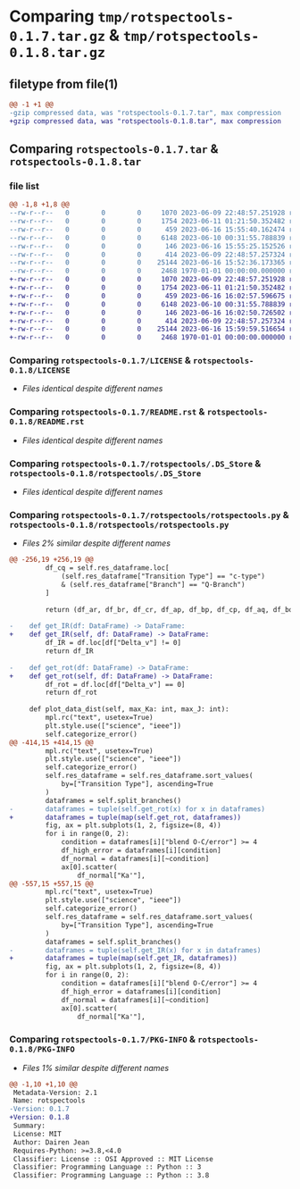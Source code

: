# Comparing `tmp/rotspectools-0.1.7.tar.gz` & `tmp/rotspectools-0.1.8.tar.gz`

## filetype from file(1)

```diff
@@ -1 +1 @@
-gzip compressed data, was "rotspectools-0.1.7.tar", max compression
+gzip compressed data, was "rotspectools-0.1.8.tar", max compression
```

## Comparing `rotspectools-0.1.7.tar` & `rotspectools-0.1.8.tar`

### file list

```diff
@@ -1,8 +1,8 @@
--rw-r--r--   0        0        0     1070 2023-06-09 22:48:57.251928 rotspectools-0.1.7/LICENSE
--rw-r--r--   0        0        0     1754 2023-06-11 01:21:50.352482 rotspectools-0.1.7/README.rst
--rw-r--r--   0        0        0      459 2023-06-16 15:55:40.162474 rotspectools-0.1.7/pyproject.toml
--rw-r--r--   0        0        0     6148 2023-06-10 00:31:55.788839 rotspectools-0.1.7/rotspectools/.DS_Store
--rw-r--r--   0        0        0      146 2023-06-16 15:55:25.152526 rotspectools-0.1.7/rotspectools/__init__.py
--rw-r--r--   0        0        0      414 2023-06-09 22:48:57.257324 rotspectools-0.1.7/rotspectools/cli.py
--rw-r--r--   0        0        0    25144 2023-06-16 15:52:36.173365 rotspectools-0.1.7/rotspectools/rotspectools.py
--rw-r--r--   0        0        0     2468 1970-01-01 00:00:00.000000 rotspectools-0.1.7/PKG-INFO
+-rw-r--r--   0        0        0     1070 2023-06-09 22:48:57.251928 rotspectools-0.1.8/LICENSE
+-rw-r--r--   0        0        0     1754 2023-06-11 01:21:50.352482 rotspectools-0.1.8/README.rst
+-rw-r--r--   0        0        0      459 2023-06-16 16:02:57.596675 rotspectools-0.1.8/pyproject.toml
+-rw-r--r--   0        0        0     6148 2023-06-10 00:31:55.788839 rotspectools-0.1.8/rotspectools/.DS_Store
+-rw-r--r--   0        0        0      146 2023-06-16 16:02:50.726502 rotspectools-0.1.8/rotspectools/__init__.py
+-rw-r--r--   0        0        0      414 2023-06-09 22:48:57.257324 rotspectools-0.1.8/rotspectools/cli.py
+-rw-r--r--   0        0        0    25144 2023-06-16 15:59:59.516654 rotspectools-0.1.8/rotspectools/rotspectools.py
+-rw-r--r--   0        0        0     2468 1970-01-01 00:00:00.000000 rotspectools-0.1.8/PKG-INFO
```

### Comparing `rotspectools-0.1.7/LICENSE` & `rotspectools-0.1.8/LICENSE`

 * *Files identical despite different names*

### Comparing `rotspectools-0.1.7/README.rst` & `rotspectools-0.1.8/README.rst`

 * *Files identical despite different names*

### Comparing `rotspectools-0.1.7/rotspectools/.DS_Store` & `rotspectools-0.1.8/rotspectools/.DS_Store`

 * *Files identical despite different names*

### Comparing `rotspectools-0.1.7/rotspectools/rotspectools.py` & `rotspectools-0.1.8/rotspectools/rotspectools.py`

 * *Files 2% similar despite different names*

```diff
@@ -256,19 +256,19 @@
         df_cq = self.res_dataframe.loc[
             (self.res_dataframe["Transition Type"] == "c-type")
             & (self.res_dataframe["Branch"] == "Q-Branch")
         ]
 
         return (df_ar, df_br, df_cr, df_ap, df_bp, df_cp, df_aq, df_bq, df_cq)
 
-    def get_IR(df: DataFrame) -> DataFrame:
+    def get_IR(self, df: DataFrame) -> DataFrame:
         df_IR = df.loc[df["Delta_v"] != 0]
         return df_IR
 
-    def get_rot(df: DataFrame) -> DataFrame:
+    def get_rot(self, df: DataFrame) -> DataFrame:
         df_rot = df.loc[df["Delta_v"] == 0]
         return df_rot
 
     def plot_data_dist(self, max_Ka: int, max_J: int):
         mpl.rc("text", usetex=True)
         plt.style.use(["science", "ieee"])
         self.categorize_error()
@@ -414,15 +414,15 @@
         mpl.rc("text", usetex=True)
         plt.style.use(["science", "ieee"])
         self.categorize_error()
         self.res_dataframe = self.res_dataframe.sort_values(
             by=["Transition Type"], ascending=True
         )
         dataframes = self.split_branches()
-        dataframes = tuple(self.get_rot(x) for x in dataframes)
+        dataframes = tuple(map(self.get_rot, dataframes))
         fig, ax = plt.subplots(1, 2, figsize=(8, 4))
         for i in range(0, 2):
             condition = dataframes[i]["blend O-C/error"] >= 4
             df_high_error = dataframes[i][condition]
             df_normal = dataframes[i][~condition]
             ax[0].scatter(
                 df_normal["Ka'"],
@@ -557,15 +557,15 @@
         mpl.rc("text", usetex=True)
         plt.style.use(["science", "ieee"])
         self.categorize_error()
         self.res_dataframe = self.res_dataframe.sort_values(
             by=["Transition Type"], ascending=True
         )
         dataframes = self.split_branches()
-        dataframes = tuple(self.get_IR(x) for x in dataframes)
+        dataframes = tuple(map(self.get_IR, dataframes))
         fig, ax = plt.subplots(1, 2, figsize=(8, 4))
         for i in range(0, 2):
             condition = dataframes[i]["blend O-C/error"] >= 4
             df_high_error = dataframes[i][condition]
             df_normal = dataframes[i][~condition]
             ax[0].scatter(
                 df_normal["Ka'"],
```

### Comparing `rotspectools-0.1.7/PKG-INFO` & `rotspectools-0.1.8/PKG-INFO`

 * *Files 1% similar despite different names*

```diff
@@ -1,10 +1,10 @@
 Metadata-Version: 2.1
 Name: rotspectools
-Version: 0.1.7
+Version: 0.1.8
 Summary: 
 License: MIT
 Author: Dairen Jean
 Requires-Python: >=3.8,<4.0
 Classifier: License :: OSI Approved :: MIT License
 Classifier: Programming Language :: Python :: 3
 Classifier: Programming Language :: Python :: 3.8
```

